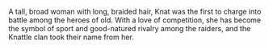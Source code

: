 A tall, broad woman with long, braided hair, Knat was the first to charge into battle among the heroes of old. With a love of competition, she has become the symbol of sport and good-natured rivalry among the raiders, and the Knattle clan took their name from her.